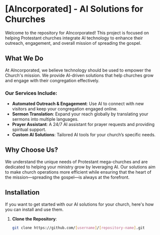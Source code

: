 # [AIncorporated] - AI Solutions for Churches

Welcome to the repository for AIncorporated! This project is focused on helping Protestant churches integrate AI technology to enhance their outreach, engagement, and overall mission of spreading the gospel.

## What We Do

At AIncorporated, we believe technology should be used to empower the Church's mission. We provide AI-driven solutions that help churches grow and engage with their congregation effectively.

### Our Services Include:
- **Automated Outreach & Engagement**: Use AI to connect with new visitors and keep your congregation engaged online.
- **Sermon Translation**: Expand your reach globally by translating your sermons into multiple languages.
- **Prayer Assistant**: A 24/7 AI assistant for prayer requests and providing spiritual support.
- **Custom AI Solutions**: Tailored AI tools for your church’s specific needs.

## Why Choose Us?

We understand the unique needs of Protestant mega-churches and are dedicated to helping your ministry grow by leveraging AI. Our solutions aim to make church operations more efficient while ensuring that the heart of the mission—spreading the gospel—is always at the forefront.

## Installation

If you want to get started with our AI solutions for your church, here's how you can install and use them.

1. **Clone the Repository**:
   ```bash
   git clone https://github.com/[username]/[repository-name].git
